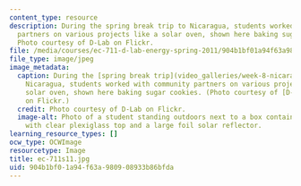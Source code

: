 ```yaml
---
content_type: resource
description: During the spring break trip to Nicaragua, students worked with community
  partners on various projects like a solar oven, shown here baking sugar cookies.
  Photo courtesy of D-Lab on Flickr.
file: /media/courses/ec-711-d-lab-energy-spring-2011/904b1bf01a94f63a980908933b86bfda_ec-711s11.jpg
file_type: image/jpeg
image_metadata:
  caption: During the [spring break trip](video_galleries/week-8-nicaragua-trip) to
    Nicaragua, students worked with community partners on various projects like a
    solar oven, shown here baking sugar cookies. (Photo courtesy of [D-Lab](http://www.flickr.com/photos/d-lab/5576006598)
    on Flickr.)
  credit: Photo courtesy of D-Lab on Flickr.
  image-alt: Photo of a student standing outdoors next to a box containing cookies,
    with clear plexiglass top and a large foil solar reflector.
learning_resource_types: []
ocw_type: OCWImage
resourcetype: Image
title: ec-711s11.jpg
uid: 904b1bf0-1a94-f63a-9809-08933b86bfda
---
```

